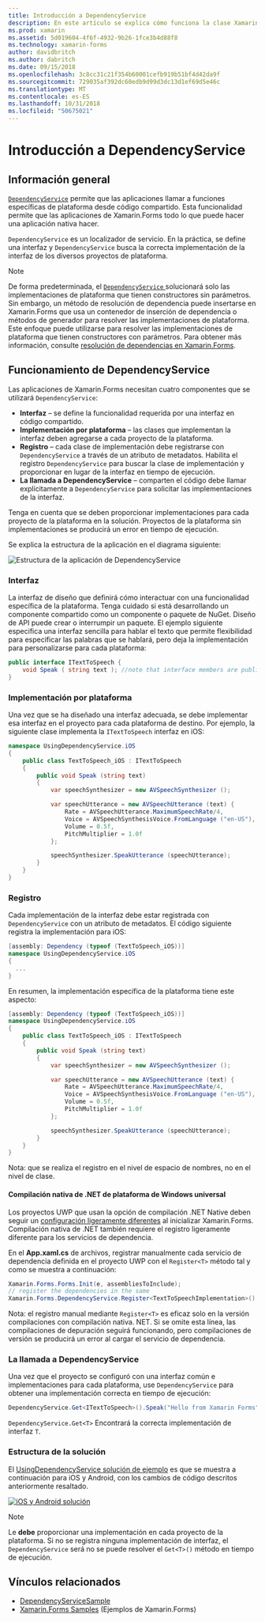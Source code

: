```yaml
---
title: Introducción a DependencyService
description: En este artículo se explica cómo funciona la clase Xamarin.Forms DependencyService para acceder a características de plataforma nativa.
ms.prod: xamarin
ms.assetid: 5d019604-4f6f-4932-9b26-1fce3b4d88f8
ms.technology: xamarin-forms
author: davidbritch
ms.author: dabritch
ms.date: 09/15/2018
ms.openlocfilehash: 3c8cc31c21f354b60001cefb919b51bf4d42da9f
ms.sourcegitcommit: 729035af392dc60edb9d99d3dc13d1ef69d5e46c
ms.translationtype: MT
ms.contentlocale: es-ES
ms.lasthandoff: 10/31/2018
ms.locfileid: "50675021"
---
```

# <a name="introduction-to-dependencyservice"></a>Introducción a DependencyService

## <a name="overview"></a>Información general

[`DependencyService`](xref:Xamarin.Forms.DependencyService) permite que las aplicaciones llamar a funciones específicas de plataforma desde código compartido. Esta funcionalidad permite que las aplicaciones de Xamarin.Forms todo lo que puede hacer una aplicación nativa hacer.

`DependencyService` es un localizador de servicio. En la práctica, se define una interfaz y `DependencyService` busca la correcta implementación de la interfaz de los diversos proyectos de plataforma.

> [!NOTE]
> De forma predeterminada, el [ `DependencyService` ](xref:Xamarin.Forms.DependencyService) solucionará solo las implementaciones de plataforma que tienen constructores sin parámetros. Sin embargo, un método de resolución de dependencia puede insertarse en Xamarin.Forms que usa un contenedor de inserción de dependencia o métodos de generador para resolver las implementaciones de plataforma. Este enfoque puede utilizarse para resolver las implementaciones de plataforma que tienen constructores con parámetros. Para obtener más información, consulte [resolución de dependencias en Xamarin.Forms](~/xamarin-forms/internals/dependency-resolution.md).

## <a name="how-dependencyservice-works"></a>Funcionamiento de DependencyService

Las aplicaciones de Xamarin.Forms necesitan cuatro componentes que se utilizará `DependencyService`:

- **Interfaz** &ndash; se define la funcionalidad requerida por una interfaz en código compartido.
- **Implementación por plataforma** &ndash; las clases que implementan la interfaz deben agregarse a cada proyecto de la plataforma.
- **Registro** &ndash; cada clase de implementación debe registrarse con `DependencyService` a través de un atributo de metadatos. Habilita el registro `DependencyService` para buscar la clase de implementación y proporcionar en lugar de la interfaz en tiempo de ejecución.
- **La llamada a DependencyService** &ndash; comparten el código debe llamar explícitamente a `DependencyService` para solicitar las implementaciones de la interfaz.

Tenga en cuenta que se deben proporcionar implementaciones para cada proyecto de la plataforma en la solución. Proyectos de la plataforma sin implementaciones se producirá un error en tiempo de ejecución.

Se explica la estructura de la aplicación en el diagrama siguiente:

![](introduction-images/overview-diagram.png "Estructura de la aplicación de DependencyService")

### <a name="interface"></a>Interfaz

La interfaz de diseño que definirá cómo interactuar con una funcionalidad específica de la plataforma. Tenga cuidado si está desarrollando un componente compartido como un componente o paquete de NuGet. Diseño de API puede crear o interrumpir un paquete. El ejemplo siguiente especifica una interfaz sencilla para hablar el texto que permite flexibilidad para especificar las palabras que se hablará, pero deja la implementación para personalizarse para cada plataforma:

```csharp
public interface ITextToSpeech {
    void Speak ( string text ); //note that interface members are public by default
}
```

### <a name="implementation-per-platform"></a>Implementación por plataforma

Una vez que se ha diseñado una interfaz adecuada, se debe implementar esa interfaz en el proyecto para cada plataforma de destino. Por ejemplo, la siguiente clase implementa la `ITextToSpeech` interfaz en iOS:

```csharp
namespace UsingDependencyService.iOS
{
    public class TextToSpeech_iOS : ITextToSpeech
    {
        public void Speak (string text)
        {
            var speechSynthesizer = new AVSpeechSynthesizer ();

            var speechUtterance = new AVSpeechUtterance (text) {
                Rate = AVSpeechUtterance.MaximumSpeechRate/4,
                Voice = AVSpeechSynthesisVoice.FromLanguage ("en-US"),
                Volume = 0.5f,
                PitchMultiplier = 1.0f
            };

            speechSynthesizer.SpeakUtterance (speechUtterance);
        }
    }
}
```

### <a name="registration"></a>Registro

Cada implementación de la interfaz debe estar registrada con `DependencyService` con un atributo de metadatos. El código siguiente registra la implementación para iOS:

```csharp
[assembly: Dependency (typeof (TextToSpeech_iOS))]
namespace UsingDependencyService.iOS
{
  ...
}
```

En resumen, la implementación específica de la plataforma tiene este aspecto:

```csharp
[assembly: Dependency (typeof (TextToSpeech_iOS))]
namespace UsingDependencyService.iOS
{
    public class TextToSpeech_iOS : ITextToSpeech
    {
        public void Speak (string text)
        {
            var speechSynthesizer = new AVSpeechSynthesizer ();

            var speechUtterance = new AVSpeechUtterance (text) {
                Rate = AVSpeechUtterance.MaximumSpeechRate/4,
                Voice = AVSpeechSynthesisVoice.FromLanguage ("en-US"),
                Volume = 0.5f,
                PitchMultiplier = 1.0f
            };

            speechSynthesizer.SpeakUtterance (speechUtterance);
        }
    }
}
```

Nota: que se realiza el registro en el nivel de espacio de nombres, no en el nivel de clase.

#### <a name="universal-windows-platform-net-native-compilation"></a>Compilación nativa de .NET de plataforma de Windows universal

Los proyectos UWP que usan la opción de compilación .NET Native deben seguir un [configuración ligeramente diferentes](~/xamarin-forms/platform/windows/installation/index.md#target-invocation-exception) al inicializar Xamarin.Forms. Compilación nativa de .NET también requiere el registro ligeramente diferente para los servicios de dependencia.

En el **App.xaml.cs** de archivos, registrar manualmente cada servicio de dependencia definida en el proyecto UWP con el `Register<T>` método tal y como se muestra a continuación:

```csharp
Xamarin.Forms.Forms.Init(e, assembliesToInclude);
// register the dependencies in the same
Xamarin.Forms.DependencyService.Register<TextToSpeechImplementation>();
```

Nota: el registro manual mediante `Register<T>` es eficaz solo en la versión compilaciones con compilación nativa. NET. Si se omite esta línea, las compilaciones de depuración seguirá funcionando, pero compilaciones de versión se producirá un error al cargar el servicio de dependencia.

### <a name="call-to-dependencyservice"></a>La llamada a DependencyService

Una vez que el proyecto se configuró con una interfaz común e implementaciones para cada plataforma, use `DependencyService` para obtener una implementación correcta en tiempo de ejecución:

```csharp
DependencyService.Get<ITextToSpeech>().Speak("Hello from Xamarin Forms");
```

`DependencyService.Get<T>` Encontrará la correcta implementación de interfaz `T`.

### <a name="solution-structure"></a>Estructura de la solución

El [UsingDependencyService solución de ejemplo](https://developer.xamarin.com/samples/UsingDependencyService/) es que se muestra a continuación para iOS y Android, con los cambios de código descritos anteriormente resaltado.

 [![iOS y Android solución](introduction-images/solution-sml.png "DependencyService estructura de la solución de ejemplo")](introduction-images/solution.png#lightbox "DependencyService estructura de la solución de ejemplo")

> [!NOTE]
> Le **debe** proporcionar una implementación en cada proyecto de la plataforma. Si no se registra ninguna implementación de interfaz, el `DependencyService` será no se puede resolver el `Get<T>()` método en tiempo de ejecución.

## <a name="related-links"></a>Vínculos relacionados

- [DependencyServiceSample](https://developer.xamarin.com/samples/xamarin-forms/UsingDependencyService/)
- [Xamarin.Forms Samples](https://developer.xamarin.com/samples/xamarin-forms/all/) (Ejemplos de Xamarin.Forms)
